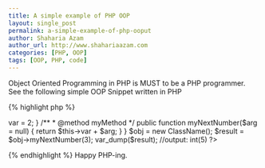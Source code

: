 ```yaml
---
title: A simple example of PHP OOP
layout: single_post
permalink: a-simple-example-of-php-ooput
author: Shaharia Azam
author_url: http://www.shahariaazam.com
categories: [PHP, OOP]
tags: [OOP, PHP, code]
---
```

Object Oriented Programming in PHP is MUST to be a PHP programmer. See the following simple OOP Snippet written in PHP

{% highlight php %}

<?php
/**
 * @author Shaharia Azam
 * @link http://www.shahariaazam.com
 * @description This simple class will return your next number. In this example the myNextNumber method will
 * return yourGivenNumber + 2. Because in class constructor you declared each time you will run myNextNumber method
 * it will return with +2. This is just for a simple OOP snippet to learn it.
 */
class ClassName
{
    public $var;

    /**
     * Constructor of your Class
     */
    function __construct()
    {
        return $this->var = 2;
    }

    /**
     * @method myMethod
     */
    public function myNextNumber($arg = null)
    {
        return $this->var + $arg;
    }
}

$obj = new ClassName();
$result = $obj->myNextNumber(3);
var_dump($result); //output: int(5)
?>

{% endhighlight %}
Happy PHP-ing.
